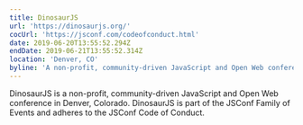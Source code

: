 ```yaml
---
title: DinosaurJS
url: 'https://dinosaurjs.org/'
cocUrl: 'https://jsconf.com/codeofconduct.html'
date: 2019-06-20T13:55:52.294Z
endDate: 2019-06-21T13:55:52.314Z
location: 'Denver, CO'
byline: 'A non-profit, community-driven JavaScript and Open Web conference'
---
```

DinosaurJS is a non-profit, community-driven JavaScript and Open Web conference in Denver, Colorado. DinosaurJS is part of the JSConf Family of Events and adheres to the JSConf Code of Conduct.
